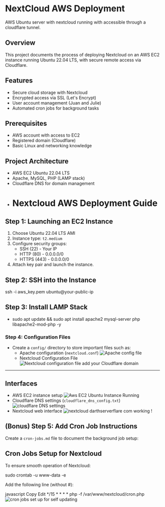 # NextCloud AWS Deployment
AWS Ubuntu server with nextcloud running with accessible through a cloudflare tunnel.
## Overview
This project documents the process of deploying Nextcloud on an AWS EC2 instance running Ubuntu 22.04 LTS, with secure remote access via Cloudflare.

## Features
- Secure cloud storage with Nextcloud
- Encrypted access via SSL (Let's Encrypt)
- User account management (Juan and Julie)
- Automated cron jobs for background tasks

## Prerequisites
- AWS account with access to EC2
- Registered domain (Cloudflare)
- Basic Linux and networking knowledge

## Project Architecture
- AWS EC2 Ubuntu 22.04 LTS
- Apache, MySQL, PHP (LAMP stack)
- Cloudflare DNS for domain management
- # Nextcloud AWS Deployment Guide

## Step 1: Launching an EC2 Instance
1. Choose Ubuntu 22.04 LTS AMI
2. Instance type: `t2.medium`
3. Configure security groups:
   - SSH (22) - Your IP
   - HTTP (80) - 0.0.0.0/0
   - HTTPS (443) - 0.0.0.0/0
4. Attach key pair and launch the instance.

## Step 2: SSH into the Instance

ssh -i aws_key.pem ubuntu@your-public-ip

## Step 3: Install LAMP Stack
- sudo apt update && sudo apt install apache2 mysql-server php libapache2-mod-php -y

### Step 4: Configuration Files
- Create a `config/` directory to store important files such as:
  - Apache configuration (`nextcloud.conf`)
![Apache config file](https://github.com/user-attachments/assets/882b3221-a954-41ad-86b8-bbf194a2b274)
  - Nextcloud Configuration File
![Nextcloud configuration file add your Cloudflare domain](https://github.com/user-attachments/assets/d3b4d3f9-7a4f-4b43-9abb-b7acacdb0569)
---

## Interfaces
   - AWS EC2 instance setup
     ![Aws EC2 Ubuntu  Instance Running ](https://github.com/user-attachments/assets/f7394666-981a-4259-b2e5-911809310849)
   - Cloudflare DNS settings (`cloudflare_dns_config.txt`)
     ![cloudflare DNS settings](https://github.com/user-attachments/assets/974dd766-0b2f-4493-8ba2-83e71e897931)
   - Nextcloud web interface
![nextcloud darthserverflare com working !](https://github.com/user-attachments/assets/3d900eff-9ab8-4a9c-bebd-c5b9651911fe)

## (Bonus) Step 5: Add Cron Job Instructions
Create a `cron-jobs.md` file to document the background job setup:


## Cron Jobs Setup for Nextcloud

To ensure smooth operation of Nextcloud:

sudo crontab -u www-data -e

Add the following line (without #):

javascript
Copy
Edit
*/15 * * * * php -f /var/www/nextcloud/cron.php
![cron jobs set up for self updating](https://github.com/user-attachments/assets/7cd2a020-835b-4ad9-8f04-1b867a5554e1)


